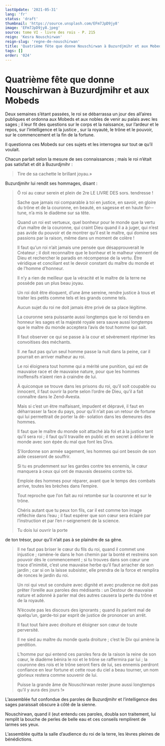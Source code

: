 ```yaml
---
lastUpdate: '2021-05-31'
lang: 'fr'
status: 'draft'
thumbnail: 'https://source.unsplash.com/EFm7JpD9jy8'
image: 'EFm7JpD9jy8.jpeg'
source: tome VI - livre des rois - P. 215
reign: 'Kesra Nouschirwan'
reign-slug: 'regne-de-nouschirwan'
title: 'Quatrième fête que donne Nouschirwan à Buzurdjmihr et aux Mobeds | Le Livre des Rois | Shâhnâmeh'
tags: []
order: '024'
---
```


<!-- LTeX: language=fr -->

# Quatrième fête que donne Nouschirwan à Buzurdjmihr et aux Mobeds

Deux semaines s’étant passées, le roi se débarrassa un jour des all’aires publiques et ordonna aux Mobeds et aux nobles de venir au palais avec les sages ; il leur fit des questions sur le corps et la naissance, sur l’ardeur et le repos, sur l’intelligence et la justice , sur la royauté, le trône et le pouvoir, sur le commencement et la fin de la fortune.

Il questionna ces Mobeds sur ces sujets et les interrogea sur tout œ qu’il voulait.

Chacun parlait selon la mesure de ses connaissances ; mais le roi n’était pas satisfait et dit à Buzurdjmihr :

> Tire de sa cachette le brillant joyau.»

Buzurdjmihr lui rendit ses hommages, disant :

> Ô roi au cœur serein et plein de
2re LE LIVRE DES sors. tendresse !
>
> Sache que jamais roi comparable à toi en justice, en savoir, en gloire du trône et de la couronne, en beauté, en sagesse et en haute for--tune, n’a mis le diadème sur sa tête.
>
> Quand un roi est vertueux, quel bonheur pour le monde que la vertu d’un maître de la couronne, qui craint Dieu quand il a à juger, qui n’est pas avide du pouvoir et de montrer qu’il est le maître, qui domine ses passions par la raison, même dans un moment de colère !
>
> Il faut qu’un roi n’ait jamais une pensée que désapprouverait le Créateur ; il doit reconnaître que le bonheur et le malheur viennent de Dieu et rechercher le paradis en récompense de la vertu.
Être véridique et conciliant est le devoir constant du maître du monde et de l’homme d’honneur.
>
> Il n’y a rien de meilleur que la véracité et le maître de la terre ne possède pas un plus beau joyau.
>
> Un roi doit être éloquent, d’une âme sereine, rendre justice à tous et traiter les petits comme tels et les grands comme tels.
>
> Aucun sujet du roi ne doit jamais être privé de sa place légitime.
>
> La couronne sera puissante aussi longtemps que le roi tiendra en honneur les sages et la majesté royale sera sauve aussi longtemps que le maître du monde acceptera l’avis de tout homme qui sait.
>
> Il faut observer ce qui se passe à la cour et sévèrement réprimer les convoitises des méchants.
>
> Il .ne faut pas qu’un seul homme passe la nuit dans la peine, 
 car il pourrait en arriver malheur au roi.
>
> Le roi éloignera tout homme qui a mérité une punition, qui est de mauvaise race et de mauvaise nature, pour que les hommes inoffensifs n’aient rien à craindre de lui.
>
> À quiconque se trouve dans les prisons du roi, qu’il soit coupable ou innocent, il faut ouvrir la porte selon l’ordre de Dieu, qu’il a fait connaître dans le Zend-Avesta.
>
> Mais si c’est un être malfaisant, impudent et dépravé, il faut en déharrasser la face du pays, pour qu’il n’ait pas un retour de fortune qui lui permettrait de porter la dé- solation dans les demeures des hommes.
>
> Il faut que le maître du monde soit attaché àla foi et à la justice tant qu’il sera roi ; il faut qu’il travaille en public et en secret à délivrer le monde avec son épée du mal que font les Divs.
>
> S’ilordonne son armée sagement, les hommes qui ont besoin de son aide cesseront de souffrir.
>
> Si tu es prudemment sur les gardes contre tes ennemis, le cœur manquera à ceux qui ont de mauvais desseins contre toi.
>
> Emploie des hommes pour réparer, avant que le temps des combats arrive, toutes les brèches dans l’empire.
>
> Tout reproche que l’on fait au roi retombe sur la couronne et sur le trône.
>
> Chéris autant que tu peux ton fils, car il est comme ton image réfléchie dans l’eau ; il faut espérer que son cœur sera éclairé par l’instruction et par l’en r-seignement de la science.
>
> Tu dois lui ouvrir la porte
>
> 
de ton trésor, pour qu’il n’ait pas à se plaindre de sa gêne.
>
> Il ne faut pas briser le cœur du fils du roi, quand il commet une injustice ; ramène-le dans le hon chemin par la bonté et restreins son pouvoir dès le commencement ; si tu trouves dans son cœur une trace d’inimitié, c’est une mauvaise herbe qu’il faut arracher de son jardin ; car si on la laisse subsister, elle prendra de la force et remplira de ronces le jardin du roi.
>
> Un roi qui veut se conduire avec dignité et avec prudence ne doit pas prêter l’oreille aux paroles des médisants : un Destour de mauvaise nature et adonné à parler mal des autres causera la perte du trône et de la royauté.
>
> N’écoute pas les discours des ignorants ; quand ils parlent mal de quelqu’un, garde-toi par esprit de justice de prononcer un arrêt.
>
> Il faut tout faire avec droiture et éloigner son cœur de toute perversité.
>
> Il ne sied au maître du monde quela droiture ; c’est le Div qui amène la perdition.
>
> L’homme pur qui entend ces paroles fera de la raison la reine de son cœur, le diadème bénira le roi et le trône se raffermira par lui ; la couronne des rois et le trône seront fiers de lui, ses ennemis perdront confiance en leur fortune et cette roue du ciel a beau tourner, un nom glorieux restera comme souvenir de lui.
>
> Puisse la grande âme de Nouschirwan rester jeune aussi longtemps qu’il y aura des jours !»

L’assemblée fut confondue des paroles de Buzurdjmihr et l’intelligence des sages paraissait obscure à côté de la sienne.

Nouschirwan, quand il (eut entendu ces paroles, doubla son traitement, lui remplit la bouche de perles de belle eau et ces conseils remplirent de larmes ses yeux.

L’assemblée quitta la salle d’audience du roi de la terre, les lèvres pleines de bénédictions.
